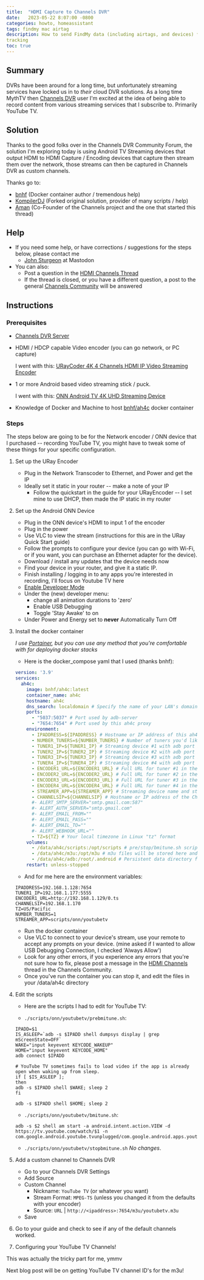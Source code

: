```yaml
---
title:  "HDMI Capture to Channels DVR"
date:   2023-05-22 8:07:00 -0800
categories: howto, homeassistant
tags: findmy mac airtag 
description: How to send FindMy data (including airtags, and devices) fleto Home Assistant for 
tracking
toc: true
---
```

## Summary

DVRs have been around for a long time, but unfortunately streaming services have locked us in to 
*their* cloud DVR solutions.  As a long time MythTV then [Channels DVR](https://getchannels.com) 
user I'm excited at the idea of being able to record content from various streaming services 
that I subscribe to.  Primarily YouTube TV. 

## Solution

Thanks to the good folks over in the Channels DVR Community Forum, the solution I'm exploring today
is using Android TV Streaming devices that output HDMI to 
HDMI Capture / Encoding devices that capture then stream them over the network, those 
streams can then be captured in Channels DVR as custom channels.

Thanks go to:
  * [bnhf](https://community.getchannels.com/u/bnhf) (Docker container author / tremendous help)
  * [KompilerDJ](https://community.getchannels.com/u/KompilerDJ) (Forked original solution, provider of many scripts / help)
  * [Aman](https://community.getchannels.com/u/tmm1) (Co-Founder of the Channels project and the one that started this thread)

## Help
* If you need some help, or have corrections / suggestions for the steps below, please contact me
    * [John Sturgeon](https://community.getchannels.com/u/johnofcamas) at Mastodon
* You can also:
    * Post a question in the [HDMI Channels Thread](https://community.getchannels.com/t/hdmi-for-channels/36302)
    * If the thread is closed, or you have a different question, a post to the general [Channels Community](https://community.getchannels.com/) will be answered

## Instructions
### Prerequisites

* [Channels DVR Server](https://getchannels.com)
* HDMI / HDCP capable Video encoder (you can go network, or PC capture)

  I went with this: 
  [URayCoder 4K 4 Channels HDMI IP Video Streaming Encoder](https://www.amazon.com/URayCoder-Cost-Effective-Streaming-Broadcast-Transmitter/dp/B07TKMPCZH)
* 1 or more Android based video streaming stick / puck.

  I went with this:
  [ONN Android TV 4K UHD Streaming Device](https://www.amazon.com/gp/product/B0B75QMC7X)
* Knowledge of Docker and Machine to host [bnhf/ah4c](https://hub.docker.com/r/bnhf/ah4c) docker 
  container
### Steps
The steps below are going to be for the Network encoder / ONN device that I purchased -- recording YouTube TV, you might have to 
tweak some of these things for your specific configuration.

1. Set up the URay Encoder
   * Plug in the Network Transcoder to Ethernet, and Power and get the IP
   * Ideally set it static in your router -- make a note of your IP
     * Follow the quickstart in the guide for your URayEncoder -- I set mine to use DHCP, then made 
       the IP static in my router
     
2. Set up the Android ONN Device
   * Plug in the ONN device's HDMI to input 1 of the encoder
   * Plug in the power
   * Use VLC to view the stream (instructions for this are in the URay Quick Start guide)
   * Follow the prompts to configure your device (you can go with Wi-Fi, or if you want, you can 
     purchase an Ethernet adapter for the device).
   * Download / install any updates that the device needs now
   * Find your device in your router, and give it a static IP.
   * Finish installing / logging in to any apps you're interested in recording, I'll focus on 
     Youtube TV here
   * [Enable Developer Mode](https://developer.android.com/training/tv/start/start#:~:text=On%20your%20TV%20device%2C%20navigate,Return%20to%20Settings.)
   * Under the (new) developer menu:
     * change all animation durations to 'zero'
     * Enable USB Debugging
     * Toggle 'Stay Awake' to on
   * Under Power and Energy set to **never** Automatically Turn Off

3. Install the docker container

   _I use [Portainer](https://portainer.io), but you can use any method that you're comfortable 
   with for deploying 
   docker stacks_
   * Here is the docker_compose yaml that I used (thanks bnhf):

    ```yaml
    version: '3.9'
    services:
      ah4c:
        image: bnhf/ah4c:latest
        container_name: ah4c
        hostname: ah4c
        dns_search: localdomain # Specify the name of your LAN's domain, usually local or localdomain
        ports:
          - "5037:5037" # Port used by adb-server
          - "7654:7654" # Port used by this ah4c proxy
        environment:
          - IPADDRESS=${IPADDRESS} # Hostname or IP address of this ah4c extension to be used in M3U file (also add port number if not in M3U)
          - NUMBER_TUNERS=${NUMBER_TUNERS} # Number of tuners you'd like defined 1, 2, 3 or 4 supported
          - TUNER1_IP=${TUNER1_IP} # Streaming device #1 with adb port in the form hostname:port or ip:port
          - TUNER2_IP=${TUNER2_IP} # Streaming device #2 with adb port in the form hostname:port or ip:port
          - TUNER3_IP=${TUNER3_IP} # Streaming device #3 with adb port in the form hostname:port or ip:port
          - TUNER4_IP=${TUNER4_IP} # Streaming device #4 with adb port in the form hostname:port or ip:port
          - ENCODER1_URL=${ENCODER1_URL} # Full URL for tuner #1 in the form http://hostname/stream or http://ip/stream
          - ENCODER2_URL=${ENCODER2_URL} # Full URL for tuner #2 in the form http://hostname/stream or http://ip/stream
          - ENCODER3_URL=${ENCODER3_URL} # Full URL for tuner #3 in the form http://hostname/stream or http://ip/stream
          - ENCODER4_URL=${ENCODER4_URL} # Full URL for tuner #4 in the form http://hostname/stream or http://ip/stream
          - STREAMER_APP=${STREAMER_APP} # Streaming device name and streaming app you're using in the form scripts/streamer/app (use lowercase with slashes between as shown)
          - CHANNELSIP=${CHANNELSIP} # Hostname or IP address of the Channels DVR server itself
          #- ALERT_SMTP_SERVER="smtp.gmail.com:587"
          #- ALERT_AUTH_SERVER="smtp.gmail.com"
          #- ALERT_EMAIL_FROM=""
          #- ALERT_EMAIL_PASS=""
          #- ALERT_EMAIL_TO=""
          #- ALERT_WEBHOOK_URL=""
          - TZ=${TZ} # Your local timezone in Linux "tz" format
        volumes:
          - /data/ah4c/scripts:/opt/scripts # pre/stop/bmitune.sh scripts will be stored in this bound host directory under streamer/app
          - /data/ah4c/m3u:/opt/m3u # m3u files will be stored here and hosted at http://<hostname or ip>:7654/m3u for use in Channels DVR - Custom Channels settings
          - /data/ah4c/adb:/root/.android # Persistent data directory for adb keys
        restart: unless-stopped
    ```
   * And for me here are the environment variables:
 
    ```.dotenv
    IPADDRESS=192.168.1.128:7654
    TUNER1_IP=192.168.1.177:5555
    ENCODER1_URL=http://192.168.1.129/0.ts
    CHANNELSIP=192.168.1.170
    TZ=US/Pacific
    NUMBER_TUNERS=1
    STREAMER_APP=scripts/onn/youtubetv
    ```
   * Run the docker container
   * Use VLC to connect to your device's stream, use your remote to accept any prompts on your device.  (mine asked if I wanted to allow USB Debugging Connection, I checked 'Always Allow')
   * Look for any other errors, if you experience any errors that you're not sure how to fix, please post a message in the 
[HDMI Channels](https://community.getchannels.com/t/hdmi-for-channels/36302) thread in the Channels Community.
   * Once you've run the container you can stop it, and edit the files in your /data/ah4c directory

4. Edit the scripts
   * Here are the scripts I had to edit for YouTube TV:
   
   * `./scripts/onn/youtubetv/prebmitune.sh`: 
   ```shell
   IPADD=$1
   IS_ASLEEP=`adb -s $IPADD shell dumpsys display | grep mScreenState=OFF`
   WAKE="input keyevent KEYCODE_WAKEUP"
   HOME="input keyevent KEYCODE_HOME"
   adb connect $IPADD
   
   # YouTube TV sometimes fails to load video if the app is already open when waking up from sleep.
   if [ $IS_ASLEEP ];
   then
   adb -s $IPADD shell $WAKE; sleep 2
   fi
   
   adb -s $IPADD shell $HOME; sleep 2    
   ```
   * `./scripts/onn/youtubetv/bmitune.sh`:
   ```shell
   adb -s $2 shell am start -a android.intent.action.VIEW -d https://tv.youtube.com/watch/$1 -n com.google.android.youtube.tvunplugged/com.google.android.apps.youtube.tvunplugged.activity.MainActivity```
   ```

   * `./scripts/onn/youtubetv/stopbmitune.sh` _No changes_.

5. Add a custom channel to Channels DVR
   * Go to your Channels DVR Settings
   * Add Source
   * Custom Channel
     * Nickname: `YouTube TV` (or whatever you want)
     * Stream Format: `MPEG-TS` (unless you changed it from the defaults with your encoder)
     * Source: `URL` | `http://<ipaddress>:7654/m3u/youtubetv.m3u`
   * Save
6. Go to your guide and check to see if any of the default channels worked.
7. Configuring your YouTube TV Channels!

This was actually the tricky part for me, ymmv

Next blog post will be on getting YouTube TV channel ID's for the m3u!